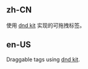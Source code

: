 ## zh-CN

使用 [dnd kit](https://dndkit.com) 实现的可拖拽标签。

## en-US

Draggable tags using [dnd kit](https://dndkit.com).
